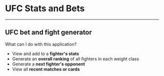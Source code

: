 # UFC Stats and Bets

---

## UFC bet and fight generator

What can I do with this application?
- View and add to a **fighter's stats**
- Generate an **overall ranking** of all fighters in each weight class
- Generate a **next fighter's opponent**
- View all **recent matches or cards**
